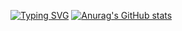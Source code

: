 [![Typing SVG](https://readme-typing-svg.herokuapp.com?font=Ma+Shan+Zheng&pause=1000&color=7AC217&width=435&lines=%E4%BA%8B%E8%BF%87%E6%B0%94%E8%80%81%E8%BD%A6%E8%BD%A6%E5%95%A6~;%E7%88%B1%E5%A5%BD%E6%98%AF%E5%96%9C%E6%AC%A2%E6%91%B8%E9%B1%BCwwww)](https://git.io/typing-svg)
[![Anurag's GitHub stats](https://github-readme-stats.vercel.app/api?username=Huaxidesu&count_private=true&show_icons=true&theme=great-gatsby)](https://github.com/anuraghazra/github-readme-stats)

